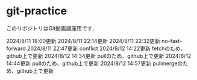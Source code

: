 # git-practice
このリポジトリはGit動画講座用です．

2024/8/11 18:00更新
2024/8/11 22:14更新
2024/8/11 22:32更新 no-fast-forward
2024/8/11 22:47更新 conflict
2024/8/12 14:22更新 fetchのため、github上で更新
2024/8/12 14:34更新 pullのため、github上で更新
2024/8/12 14:44更新 pullのため、github上で更新
2024/8/12 14:57更新 pullmergeのため、github上で更新